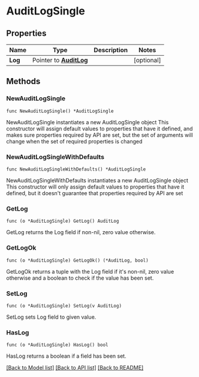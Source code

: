 # AuditLogSingle

## Properties

Name | Type | Description | Notes
------------ | ------------- | ------------- | -------------
**Log** | Pointer to [**AuditLog**](AuditLog.md) |  | [optional] 

## Methods

### NewAuditLogSingle

`func NewAuditLogSingle() *AuditLogSingle`

NewAuditLogSingle instantiates a new AuditLogSingle object
This constructor will assign default values to properties that have it defined,
and makes sure properties required by API are set, but the set of arguments
will change when the set of required properties is changed

### NewAuditLogSingleWithDefaults

`func NewAuditLogSingleWithDefaults() *AuditLogSingle`

NewAuditLogSingleWithDefaults instantiates a new AuditLogSingle object
This constructor will only assign default values to properties that have it defined,
but it doesn't guarantee that properties required by API are set

### GetLog

`func (o *AuditLogSingle) GetLog() AuditLog`

GetLog returns the Log field if non-nil, zero value otherwise.

### GetLogOk

`func (o *AuditLogSingle) GetLogOk() (*AuditLog, bool)`

GetLogOk returns a tuple with the Log field if it's non-nil, zero value otherwise
and a boolean to check if the value has been set.

### SetLog

`func (o *AuditLogSingle) SetLog(v AuditLog)`

SetLog sets Log field to given value.

### HasLog

`func (o *AuditLogSingle) HasLog() bool`

HasLog returns a boolean if a field has been set.


[[Back to Model list]](../README.md#documentation-for-models) [[Back to API list]](../README.md#documentation-for-api-endpoints) [[Back to README]](../README.md)


